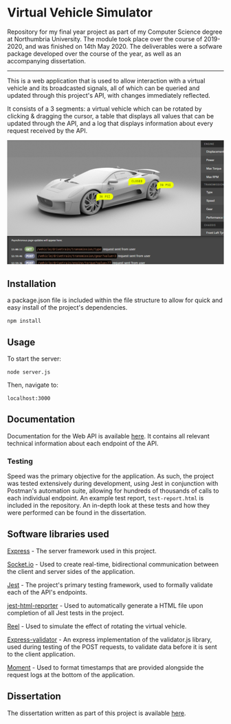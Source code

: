 # Virtual Vehicle Simulator

Repository for my final year project as part of my Computer Science degree at Northumbria University. 
The module took place over the course of 2019-2020, and was finished on 14th May 2020. The deliverables were a sofware package developed over the course of the year, as well as an accompanying dissertation.

---

This is a web application that is used to allow interaction with a virtual vehicle and its broadcasted signals, all of which can be queried and updated through this project's API, with changes immediately reflected. 

It consists of a 3 segments: a virtual vehicle which can be rotated by clicking & dragging the cursor, a table that displays all values that can be updated through the API, and a log that displays information about every request received by the API.

![image of the web application](https://github.com/cnopt/vehicle-simulator/blob/master/updated-application-preview.png?raw=true)

## Installation

a package.json file is included within the file structure to allow for quick and easy install of the project's dependencies.

```
npm install
```

## Usage
To start the server:

```
node server.js
```
Then, navigate to:
```
localhost:3000
```

## Documentation
Documentation for the Web API is available [here](https://documenter.getpostman.com/view/10442312/SzmiWw6e). It contains all relevant technical information about each endpoint of the API.

### Testing
Speed was the primary objective for the application. As such, the project was tested extensively during development, using Jest in conjunction with Postman's automation suite, allowing for hundreds of thousands of calls to each individual endpoint. An example test report, `test-report.html` is included in the repository. An in-depth look at these tests and how they were performed can be found in the dissertation.

## Software libraries used
[Express](expressjs.com) - The server framework used in this project.

[Socket.io](socket.io) - Used to create real-time, bidirectional communication between the client and server sides of the application.

[Jest](jestjs.io) - The project's primary testing framework, used to formally validate each of the API's endpoints.

[jest-html-reporter](npmjs.com/package/jest-html-reporter) - Used to automatically generate a HTML file upon completion of all Jest tests in the project.

[Reel](http://jquery.vostrel.cz/reel) - Used to simulate the effect of rotating the virtual vehicle.

[Express-validator](express-validator.github.io/docs/) - An express implementation of the validator.js library, used during testing of the POST requests, to validate data before it is sent to the client application.

[Moment](momentjs.com) - Used to format timestamps that are provided alongside the request logs at the bottom of the application.

## Dissertation
The dissertation written as part of this project is available [here](https://drive.google.com/file/d/1KNhsxaYZYLcLa7iDxkAFc2tcmz0X4Qgq/view?usp=sharing).